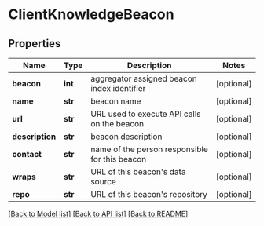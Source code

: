# ClientKnowledgeBeacon

## Properties
Name | Type | Description | Notes
------------ | ------------- | ------------- | -------------
**beacon** | **int** | aggregator assigned beacon index identifier  | [optional] 
**name** | **str** | beacon name  | [optional] 
**url** | **str** | URL used to execute API calls on the beacon  | [optional] 
**description** | **str** | beacon description  | [optional] 
**contact** | **str** | name of the person responsible for this beacon  | [optional] 
**wraps** | **str** | URL of this beacon&#39;s data source  | [optional] 
**repo** | **str** | URL of this beacon&#39;s repository  | [optional] 

[[Back to Model list]](../README.md#documentation-for-models) [[Back to API list]](../README.md#documentation-for-api-endpoints) [[Back to README]](../README.md)


